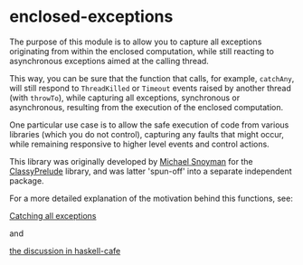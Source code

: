 enclosed-exceptions
===================

The purpose of this module is to allow you to capture all exceptions originating from within the enclosed computation,
while still reacting to asynchronous exceptions aimed at the calling thread.

This way, you can be sure that the function that calls, for example,  ```catchAny```,
will still respond to ```ThreadKilled``` or ```Timeout``` events raised by another thread 
(with ``throwTo``), while capturing all exceptions, synchronous or asynchronous,
resulting from the execution of the enclosed computation.

One particular use case is to allow the safe execution of code from various
libraries (which you do not control), capturing any faults that might occur,
while remaining responsive to higher level events and control actions.

This library was originally developed by [Michael Snoyman](http://www.snoyman.com/) for the
[ClassyPrelude](http://hackage.haskell.org/package/classy-prelude) library,
and was latter 'spun-off' into a separate independent package.

For a more detailed explanation of the motivation behind this functions, see:

[Catching all exceptions](https://www.fpcomplete.com/user/snoyberg/general-haskell/exceptions/catching-all-exceptions)

and 
 
[the discussion in haskell-cafe](https://groups.google.com/forum/#!topic/haskell-cafe/e9H2I-3uVJE)
